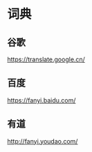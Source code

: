 # 词典
## 谷歌
https://translate.google.cn/
## 百度
https://fanyi.baidu.com/
## 有道
http://fanyi.youdao.com/